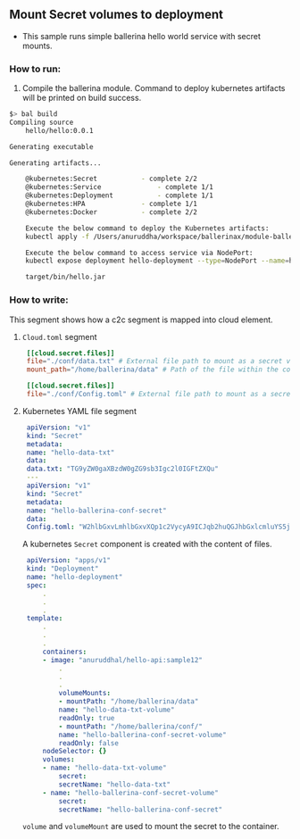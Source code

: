 ## Mount Secret volumes to deployment 

- This sample runs simple ballerina hello world service with secret mounts.

### How to run:

1. Compile the ballerina module. Command to deploy kubernetes artifacts will be printed on build success.
```bash
$> bal build 
Compiling source
	hello/hello:0.0.1

Generating executable

Generating artifacts...

	@kubernetes:Secret 			 - complete 2/2
	@kubernetes:Service 			 - complete 1/1
	@kubernetes:Deployment 			 - complete 1/1
	@kubernetes:HPA 			 - complete 1/1
	@kubernetes:Docker 			 - complete 2/2

	Execute the below command to deploy the Kubernetes artifacts:
	kubectl apply -f /Users/anuruddha/workspace/ballerinax/module-ballerina-c2c/samples/sample12/target/kubernetes/hello

	Execute the below command to access service via NodePort:
	kubectl expose deployment hello-deployment --type=NodePort --name=hello-svc-local

	target/bin/hello.jar
```
### How to write:
This segment shows how a c2c segment is mapped into cloud element.  
1. ```Cloud.toml``` segment
   ```toml
	[[cloud.secret.files]]
	file="./conf/data.txt" # External file path to mount as a secret volume
	mount_path="/home/ballerina/data" # Path of the file within the container

	[[cloud.secret.files]]
	file="./conf/Config.toml" # External file path to mount as a secret volume

   ```
2. Kubernetes YAML file segment
   ```yaml
	apiVersion: "v1"
	kind: "Secret"
	metadata:
	name: "hello-data-txt"
	data:
	data.txt: "TG9yZW0gaXBzdW0gZG9sb3Igc2l0IGFtZXQu"
	---
	apiVersion: "v1"
	kind: "Secret"
	metadata:
	name: "hello-ballerina-conf-secret"
	data:
	Config.toml: "W2hlbGxvLmhlbGxvXQp1c2VycyA9ICJqb2huQGJhbGxlcmluYS5jb20samFuZUBiYWxsZXJpbmEuY29tIgpncm91cHMgPSAiYXBpbSxlc2IiCg=="

   ```
   A kubernetes `Secret` component is created with the content of files.

   ```yaml
	apiVersion: "apps/v1"
	kind: "Deployment"
	name: "hello-deployment"
	spec:
		.
		.
		.
	template:
		.
		.
		.
		containers:
		- image: "anuruddhal/hello-api:sample12"
			.
			.
			.
			volumeMounts:
			- mountPath: "/home/ballerina/data"
			name: "hello-data-txt-volume"
			readOnly: true
			- mountPath: "/home/ballerina/conf/"
			name: "hello-ballerina-conf-secret-volume"
			readOnly: false
		nodeSelector: {}
		volumes:
		- name: "hello-data-txt-volume"
			secret:
			secretName: "hello-data-txt"
		- name: "hello-ballerina-conf-secret-volume"
			secret:
			secretName: "hello-ballerina-conf-secret"
   ```

   `volume` and `volumeMount` are used to mount the secret to the container.